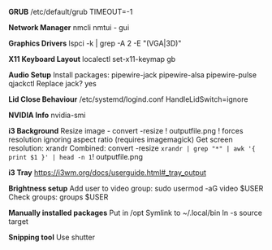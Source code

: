 **GRUB**
    /etc/default/grub
        TIMEOUT=-1

**Network Manager**
    nmcli
    nmtui  -  gui

**Graphics Drivers**
    lspci -k | grep -A 2 -E "(VGA|3D)"

**X11 Keyboard Layout**
    localectl set-x11-keymap gb

**Audio Setup**
    Install packages: pipewire-jack pipewire-alsa pipewire-pulse qjackctl
        Replace jack? yes

**Lid Close Behaviour**
    /etc/systemd/logind.conf
        HandleLidSwitch=ignore

**NVIDIA Info**
    nvidia-smi

**i3 Background**
    Resize image -
         convert <filename> -resize <resolution>! outputfile.png
            ! forces resolution ignoring aspect ratio
            (requires imagemagick)
    Get screen resolution: xrandr
    Combined:
        convert <filename> -resize `xrandr | grep "*" | awk '{ print $1 }' | head -n 1`! outputfile.png

**i3 Tray**
    https://i3wm.org/docs/userguide.html#_tray_output
    
**Brightness setup**
    Add user to video group:
        sudo usermod -aG video $USER
    Check groups: groups $USER

**Manually installed packages**
    Put in /opt
    Symlink to ~/.local/bin
    ln -s source target

**Snipping tool**
    Use shutter
